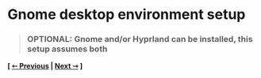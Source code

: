 # Gnome desktop environment setup
> ### **OPTIONAL:** Gnome and/or Hyprland can be installed, this setup assumes both

**\[ [⇽ Previous](./05-packages.md) | [Next ⇾](./06b-hyprland.md) \]**  